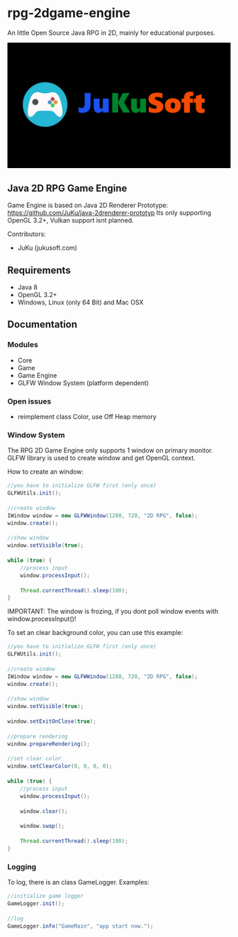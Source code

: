 # rpg-2dgame-engine

An little Open Source Java RPG in 2D, mainly for educational purposes.

![Logo](https://raw.githubusercontent.com/JuKu/rpg-2dgame-engine/master/rpg-2dgame/data/graphic/intro/intro_screen.png)

## Java 2D RPG Game Engine

Game Engine is based on Java 2D Renderer Prototype: https://github.com/JuKu/java-2drenderer-prototyp
Its only supporting OpenGL 3.2+, Vulkan support isnt planned. 

Contributors:
  - JuKu (jukusoft.com)
  
## Requirements
  - Java 8
  - OpenGL 3.2+
  - Windows, Linux (only 64 Bit) and Mac OSX
  
## Documentation

### Modules
  - Core
  - Game
  - Game Engine
  - GLFW Window System (platform dependent)
  
### Open issues
  - reimplement class Color, use Off Heap memory
  
### Window System

The RPG 2D Game Engine only supports 1 window on primary monitor.
GLFW library is used to create window and get OpenGL context.

How to create an window:
```java
//you have to initialize GLFW first (only once)
GLFWUtils.init();

//create window
IWindow window = new GLFWWindow(1280, 720, "2D RPG", false);
window.create();

//show window
window.setVisible(true);

while (true) {
    //process input
    window.processInput();

    Thread.currentThread().sleep(100);
}
```

IMPORTANT: The window is frozing, if you dont poll window events with window.processInput()!

To set an clear background color, you can use this example:
```java
//you have to initialize GLFW first (only once)
GLFWUtils.init();

//create window
IWindow window = new GLFWWindow(1280, 720, "2D RPG", false);
window.create();

//show window
window.setVisible(true);

window.setExitOnClose(true);

//prepare rendering
window.prepareRendering();

//set clear color
window.setClearColor(0, 0, 0, 0);

while (true) {
    //process input
    window.processInput();

    window.clear();

    window.swap();

    Thread.currentThread().sleep(100);
}
```

### Logging

To log, there is an class GameLogger.
Examples:

```java
//initialize game logger
GameLogger.init();

//log
GameLogger.info("GameMain", "app start now.");
```